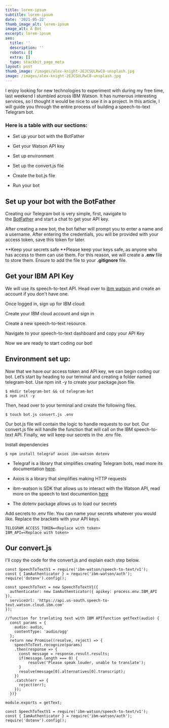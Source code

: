 ```yaml
---
title: lorem-ipsum
subtitle: lorem-ipsum
date: '2021-05-22'
thumb_image_alt: lorem-ipsum
image_alt: A Bot
excerpt: lorem-ipsum
seo:
  title: ''
  description: ''
  robots: []
  extra: []
  type: stackbit_page_meta
layout: post
thumb_image: /images/alex-knight-2EJCSULRwC8-unsplash.jpg
image: /images/alex-knight-2EJCSULRwC8-unsplash.jpg
---
```

I enjoy looking for new technologies to experiment with during my free time, last weekend I stumbled across IBM Watson. It has numerous interesting services, so I thought it would be nice to use it in a project. In this article, I will guide you through the entire process of building a speech-to-text Telegram bot.

### Here is a table with our sections:

*   Set up your bot with the BotFather

*   Get your Watson API key

*   Set up environment

*   Set up the convert.js file

*   Create the bot.js file

*   Run your bot

## Set up your bot with the BotFather

Creating our Telegram bot is very simple, first, navigate to the [BotFather](https://t.me/botfather) and start a chat to get your API key.

After creating a new bot, the bot father will prompt you to enter a name and a username. After entering the credentials, you will be provided with your access token, save this token for later.

\*\*Keep your secrets safe
\*\*Please keep your keys safe, as anyone who has access to them can use them. For this reason, we will create a **.env** file to store them. Ensure to add the file to your **.gitignore** file.

###

## Get your IBM API Key

We will use its speech-to-text API. Head over to [ibm watson](https://www.ibm.com/watson) and create an account if you don't have one.

Once logged in, sign up for IBM cloud:

Create your IBM cloud account and sign in

Create a new speech-to-text resource.

Navigate to your speech-to-text dashboard and copy your API Key

Now we are ready to start coding our bot!

## &#xA;Environment set up:

Now that we have our access token and API key, we can begin coding our bot. Let’s start by heading to our terminal and creating a folder named telegram-bot. Use npm init -y to create your package.json file.

```
$ mkdir telegram-bot && cd telegram-bot
$ npm init -y

```

Then, head over to your terminal and create the following files.

    $ touch bot.js convert.js .env

Our bot.js file will contain the logic to handle requests to our bot. Our convert.js file will handle the function that will call on the IBM speech-to-text API. Finally, we will keep our secrets in the .env file.

Install dependencies

    $ npm install telegraf axios ibm-watson dotenv

*   Telegraf is a library that simplifies creating Telegram bots, read more its documentation [here](https://telegraf.js.org/).

*   Axios is a library that simplifies making HTTP requests

*   ibm-watson is SDK that allows us to interact with the Watson API, read more on the speech to text documention [here](https://cloud.ibm.com/docs/speech-to-text?topic=speech-to-text-gettingStarted#gettingStarted)

*   The dotenv package allows us to load our secrets

Add secrets to .env file:
You can name your secrets whatever you would like. Replace the brackets with your API keys.

    TELEGRAM_ACCESS_TOKEN=<Replace with token>
    IBM_API=<Replace with token>

## Our convert.js

I'll copy the code for the convert.js and explain each step below.

```
const SpeechToTextV1 = require('ibm-watson/speech-to-text/v1');
const { IamAuthenticator } = require('ibm-watson/auth');
require('dotenv').config();

const speechToText = new SpeechToTextV1({
  authenticator: new IamAuthenticator({ apikey: process.env.IBM_API }),
  serviceUrl: 'https://api.us-south.speech-to-text.watson.cloud.ibm.com'
});

//function for tranlating text with IBM APIfunction getText(audio) {
  const params = {
    audio: audio,
    contentType: 'audio/ogg'
  };
  return new Promise((resolve, reject) => {
    speechToText.recognize(params)
    .then(response => {
      const message = response.result.results;
      if(message.length === 0) {
          resolve('Please speak louder, unable to translate');
      }
      resolve(message[0].alternatives[0].transcript);
    })
    .catch(err => {
      reject(err);
    });
  })}

module.exports = getText;

```

```
const SpeechToTextV1 = require('ibm-watson/speech-to-text/v1');
const { IamAuthenticator } = require('ibm-watson/auth');
require('dotenv').config();



```
